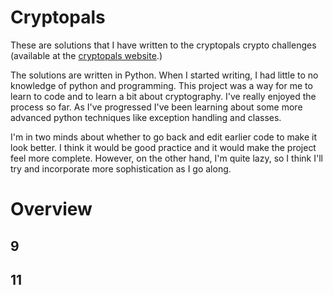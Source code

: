 <h1> Cryptopals </h1>


These are solutions that I have written to the cryptopals crypto challenges (available at the <a href="cryptopals.com"> cryptopals website</a>.)

The solutions are written in Python. When I started writing, I had little to no knowledge of python and programming. 
This project was a way for me to learn to code and to learn a bit about cryptography. I've really enjoyed the process so far. As I've progressed I've been learning about some more advanced python techniques like exception handling and classes. 

I'm in two minds about whether to go back and edit earlier code to make it look better. I think it would be good practice and it would make the project feel more complete. 
However, on the other hand, I'm quite lazy, so I think I'll try and incorporate more sophistication as I go along. 

<h1>Overview </h1>

<h2> 9 </h2> 

<h2> 11 </h2>
